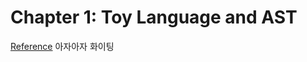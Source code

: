 # Chapter 1: Toy Language and AST
[Reference](https://mlir.llvm.org/docs/Tutorials/Toy/Ch-1/)
아자아자 화이팅
